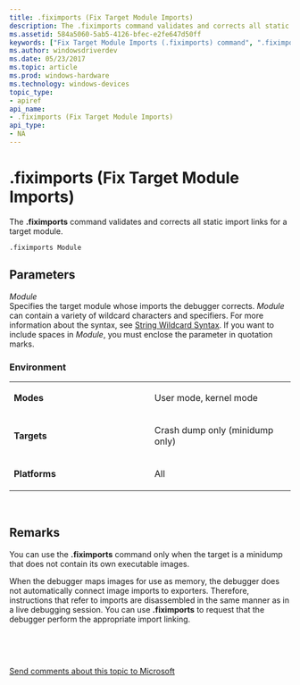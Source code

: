 ```yaml
---
title: .fiximports (Fix Target Module Imports)
description: The .fiximports command validates and corrects all static import links for a target module.
ms.assetid: 584a5060-5ab5-4126-bfec-e2fe647d50ff
keywords: ["Fix Target Module Imports (.fiximports) command", ".fiximports (Fix Target Module Imports) Windows Debugging"]
ms.author: windowsdriverdev
ms.date: 05/23/2017
ms.topic: article
ms.prod: windows-hardware
ms.technology: windows-devices
topic_type:
- apiref
api_name:
- .fiximports (Fix Target Module Imports)
api_type:
- NA
---
```


# .fiximports (Fix Target Module Imports)


The **.fiximports** command validates and corrects all static import links for a target module.

```
.fiximports Module
```

## <span id="ddk_meta_fix_target_module_imports_dbg"></span><span id="DDK_META_FIX_TARGET_MODULE_IMPORTS_DBG"></span>Parameters


<span id="_______Module______"></span><span id="_______module______"></span><span id="_______MODULE______"></span> *Module*   
Specifies the target module whose imports the debugger corrects. *Module* can contain a variety of wildcard characters and specifiers. For more information about the syntax, see [String Wildcard Syntax](string-wildcard-syntax.md). If you want to include spaces in *Module*, you must enclose the parameter in quotation marks.

### <span id="Environment"></span><span id="environment"></span><span id="ENVIRONMENT"></span>Environment

<table>
<colgroup>
<col width="50%" />
<col width="50%" />
</colgroup>
<tbody>
<tr class="odd">
<td align="left"><p><strong>Modes</strong></p></td>
<td align="left"><p>User mode, kernel mode</p></td>
</tr>
<tr class="even">
<td align="left"><p><strong>Targets</strong></p></td>
<td align="left"><p>Crash dump only (minidump only)</p></td>
</tr>
<tr class="odd">
<td align="left"><p><strong>Platforms</strong></p></td>
<td align="left"><p>All</p></td>
</tr>
</tbody>
</table>

 

Remarks
-------

You can use the **.fiximports** command only when the target is a minidump that does not contain its own executable images.

When the debugger maps images for use as memory, the debugger does not automatically connect image imports to exporters. Therefore, instructions that refer to imports are disassembled in the same manner as in a live debugging session. You can use **.fiximports** to request that the debugger perform the appropriate import linking.

 

 

[Send comments about this topic to Microsoft](mailto:wsddocfb@microsoft.com?subject=Documentation%20feedback%20[debugger\debugger]:%20.fiximports%20%28Fix%20Target%20Module%20Imports%29%20%20RELEASE:%20%285/15/2017%29&body=%0A%0APRIVACY%20STATEMENT%0A%0AWe%20use%20your%20feedback%20to%20improve%20the%20documentation.%20We%20don't%20use%20your%20email%20address%20for%20any%20other%20purpose,%20and%20we'll%20remove%20your%20email%20address%20from%20our%20system%20after%20the%20issue%20that%20you're%20reporting%20is%20fixed.%20While%20we're%20working%20to%20fix%20this%20issue,%20we%20might%20send%20you%20an%20email%20message%20to%20ask%20for%20more%20info.%20Later,%20we%20might%20also%20send%20you%20an%20email%20message%20to%20let%20you%20know%20that%20we've%20addressed%20your%20feedback.%0A%0AFor%20more%20info%20about%20Microsoft's%20privacy%20policy,%20see%20http://privacy.microsoft.com/default.aspx. "Send comments about this topic to Microsoft")




